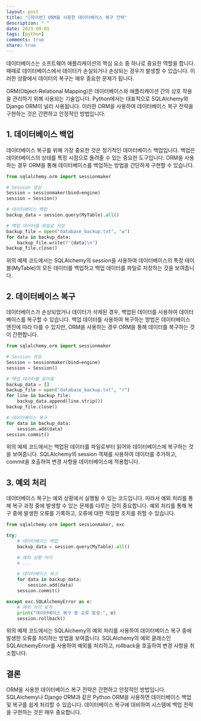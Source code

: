 ```yaml
---
layout: post
title: "[파이썬] ORM을 사용한 데이터베이스 복구 전략"
description: " "
date: 2023-09-01
tags: [python]
comments: true
share: true
---
```


데이터베이스는 소프트웨어 애플리케이션의 핵심 요소 중 하나로 중요한 역할을 합니다. 때때로 데이터베이스에서 데이터가 손실되거나 손상되는 경우가 발생할 수 있습니다. 이러한 상황에서 데이터의 복구는 매우 중요한 문제가 됩니다.

ORM(Object-Relational Mapping)은 데이터베이스와 애플리케이션 간의 상호 작용을 관리하기 위해 사용되는 기술입니다. Python에서는 대표적으로 SQLAlchemy와 Django ORM이 널리 사용됩니다. 이러한 ORM을 사용하여 데이터베이스 복구 전략을 구현하는 것은 간편하고 안정적인 방법입니다.

## 1. 데이터베이스 백업

데이터베이스 복구를 위해 가장 중요한 것은 정기적인 데이터베이스 백업입니다. 백업은 데이터베이스의 상태를 특정 시점으로 돌려줄 수 있는 중요한 도구입니다. ORM을 사용하는 경우 ORM을 통해 데이터베이스를 백업하는 방법을 간단하게 구현할 수 있습니다.

```python
from sqlalchemy.orm import sessionmaker

# Session 생성
Session = sessionmaker(bind=engine)
session = Session()

# 데이터베이스 백업
backup_data = session.query(MyTable).all()

# 백업 데이터를 파일로 저장
backup_file = open("database_backup.txt", "w")
for data in backup_data:
    backup_file.write(f"{data}\n")
backup_file.close()
```

위의 예제 코드에서는 SQLAlchemy의 session을 사용하여 데이터베이스의 특정 테이블(MyTable)의 모든 데이터를 백업하고 백업 데이터를 파일로 저장하는 것을 보여줍니다.

## 2. 데이터베이스 복구

데이터베이스가 손상되었거나 데이터가 삭제된 경우, 백업된 데이터를 사용하여 데이터베이스를 복구할 수 있습니다. 백업 데이터를 사용하여 복구하는 방법은 데이터베이스 엔진에 따라 다를 수 있지만, ORM을 사용하는 경우 ORM을 통해 데이터를 복구하는 것이 간편합니다.

```python
from sqlalchemy.orm import sessionmaker

# Session 생성
Session = sessionmaker(bind=engine)
session = Session()

# 백업 데이터를 읽어옴
backup_data = []
backup_file = open("database_backup.txt", "r")
for line in backup_file:
    backup_data.append(line.strip())
backup_file.close()

# 데이터베이스 복구
for data in backup_data:
    session.add(data)
session.commit()
```

위의 예제 코드에서는 백업된 데이터를 파일로부터 읽어와 데이터베이스에 복구하는 것을 보여줍니다. SQLAlchemy의 session 객체를 사용하여 데이터를 추가하고, commit을 호출하여 변경 사항을 데이터베이스에 적용합니다.

## 3. 예외 처리

데이터베이스 복구는 예외 상황에서 실행될 수 있는 코드입니다. 따라서 예외 처리를 통해 복구 과정 중에 발생할 수 있는 문제를 다루는 것이 중요합니다. 예외 처리를 통해 복구 중에 발생한 오류를 기록하고, 오류에 대한 적절한 조치를 취할 수 있습니다.

```python
from sqlalchemy.orm import sessionmaker, exc

try:
    # 데이터베이스 백업
    backup_data = session.query(MyTable).all()

    # 예외 상황 처리
    # ...

    # 데이터베이스 복구
    for data in backup_data:
        session.add(data)
    session.commit()

except exc.SQLAlchemyError as e:
    # 예외 처리 로직
    print("데이터베이스 복구 중 오류 발생:", e)
    session.rollback()
```

위의 예제 코드에서는 SQLAlchemy의 예외 처리를 사용하여 데이터베이스 복구 중에 발생한 오류를 처리하는 방법을 보여줍니다. SQLAlchemy의 예외 클래스인 SQLAlchemyError를 사용하여 예외를 처리하고, rollback을 호출하여 변경 사항을 취소합니다.

## 결론

ORM을 사용한 데이터베이스 복구 전략은 간편하고 안정적인 방법입니다. SQLAlchemy나 Django ORM과 같은 Python ORM을 사용하면 데이터베이스 백업 및 복구를 쉽게 처리할 수 있습니다. 데이터베이스 복구에 대비하여 시스템에 백업 전략을 구현하는 것은 매우 중요합니다.